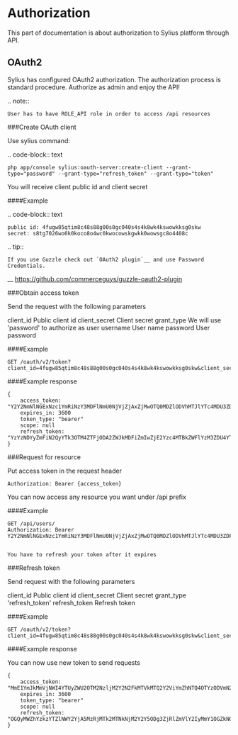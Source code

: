 Authorization
=============

This part of documentation is about authorization to Sylius platform through API.


OAuth2
------
Sylius has configured OAuth2 authorization. The authorization process is standard procedure. Authorize as admin and enjoy the API!

.. note::

    User has to have ROLE_API role in order to access /api resources

###Create OAuth client


Use sylius command:

.. code-block:: text

    php app/console sylius:oauth-server:create-client --grant-type="password" --grant-type="refresh_token" --grant-type="token"

You will receive client public id and client secret

####Example

.. code-block:: text

    public id: 4fugw85qtim8c48s88g00s0gc040s4s4k8wk4kswowkksg0skw
    secret: s8tg7026wo0k0koco8o4wc0kwocowskgwkk0wowsgc8o4408c

.. tip::

    If you use Guzzle check out `OAuth2 plugin`__ and use Password Credentials.

__ https://github.com/commerceguys/guzzle-oauth2-plugin

###Obtain access token

Send the request with the following parameters

client_id
    Public client id
client_secret
    Client secret
grant_type
    We will use 'password' to authorize as user
username
    User name
password
    User password

####Example



    GET /oauth/v2/token?client_id=4fugw85qtim8c48s88g00s0gc040s4s4k8wk4kswowkksg0skw&client_secret=s8tg7026wo0k0koco8o4wc0kwocowskgwkk0wowsgc8o4408c&grant_type=password&username=sylius@example.com&password=sylius

####Example response



    {
        access_token: "Y2Y2NmNlNGExNzc1YmRiNzY3MDFlNmU0NjVjZjAxZjMwOTQ0MDZlODVhMTJlYTc4MDU3ZDFjMmExZjU3YTRkMQ"
        expires_in: 3600
        token_type: "bearer"
        scope: null
        refresh_token: "YzYzNDYyZmFiN2QyYTk3OTM4ZTFjODA2ZWJkMDFiZmIwZjE2Yzc4MTBkZWFlYzM3ZDU4YTE5ODcwMTc3MTRlZQ"
    }

###Request for resource

Put access token in the request header


    Authorization: Bearer {access_token}

You can now access any resource you want under /api prefix

####Example


    GET /api/users/
    Authorization: Bearer Y2Y2NmNlNGExNzc1YmRiNzY3MDFlNmU0NjVjZjAxZjMwOTQ0MDZlODVhMTJlYTc4MDU3ZDFjMmExZjU3YTRkMQ


    You have to refresh your token after it expires

###Refresh token

Send request with the following parameters

client_id
    Public client id
client_secret
    Client secret
grant_type
    'refresh_token'
refresh_token
    Refresh token

####Example

    GET /oauth/v2/token?client_id=4fugw85qtim8c48s88g00s0gc040s4s4k8wk4kswowkksg0skw&client_secret=s8tg7026wo0k0koco8o4wc0kwocowskgwkk0wowsgc8o4408c&grant_type=refresh_token&refresh_token=YzYzNDYyZmFiN2QyYTk3OTM4ZTFjODA2ZWJkMDFiZmIwZjE2Yzc4MTBkZWFlYzM3ZDU4YTE5ODcwMTc3MTRlZQ

####Example response

You can now use new token to send requests

    {
        access_token: "MmE1YmJkMmVjNWI4YTUyZWU2OTM2NzljM2Y2N2FkMTVkMTQ2Y2ViYmZhNTQ4OTYzODVmN2UzMjEwNjU3NWUzMw"
        expires_in: 3600
        token_type: "bearer"
        scope: null
        refresh_token: "OGQyMWZhYzkzYTZlNWY2YjA5MzRjMTk2MTNkNjM2Y2Y5ODg3ZjRlZmVlY2IyMmY1OGZkNGMxMjAwZjRmZjlmZQ"
    }